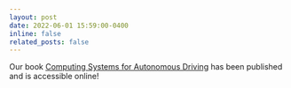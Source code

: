 ```yaml
---
layout: post
date: 2022-06-01 15:59:00-0400
inline: false
related_posts: false
---
```


Our book [Computing Systems for Autonomous Driving](https://link.springer.com/book/10.1007/978-3-030-81564-6) has been published and is accessible online!
